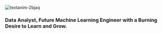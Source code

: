 ![textanim-2bjaq](https://github.com/erdinctasci/erdinctasci/assets/101355400/fabaf778-d5f8-4997-b586-60297df5403f)

### Data Analyst, Future Machine Learning Engineer with a Burning Desire to Learn and Grow.
